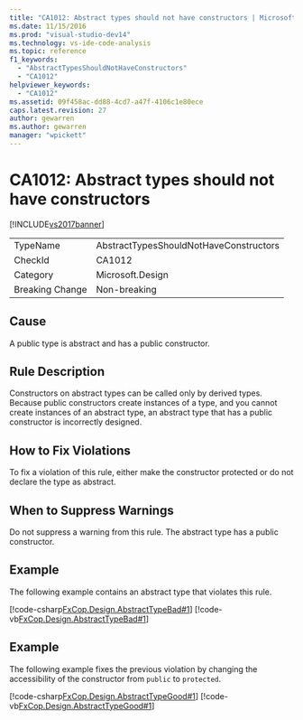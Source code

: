 ```yaml
---
title: "CA1012: Abstract types should not have constructors | Microsoft Docs"
ms.date: 11/15/2016
ms.prod: "visual-studio-dev14"
ms.technology: vs-ide-code-analysis
ms.topic: reference
f1_keywords:
  - "AbstractTypesShouldNotHaveConstructors"
  - "CA1012"
helpviewer_keywords:
  - "CA1012"
ms.assetid: 09f458ac-dd88-4cd7-a47f-4106c1e80ece
caps.latest.revision: 27
author: gewarren
ms.author: gewarren
manager: "wpickett"
---
```

# CA1012: Abstract types should not have constructors
[!INCLUDE[vs2017banner](../includes/vs2017banner.md)]

|||
|-|-|
|TypeName|AbstractTypesShouldNotHaveConstructors|
|CheckId|CA1012|
|Category|Microsoft.Design|
|Breaking Change|Non-breaking|

## Cause
 A public type is abstract and has a public constructor.

## Rule Description
 Constructors on abstract types can be called only by derived types. Because public constructors create instances of a type, and you cannot create instances of an abstract type, an abstract type that has a public constructor is incorrectly designed.

## How to Fix Violations
 To fix a violation of this rule, either make the constructor protected or do not declare the type as abstract.

## When to Suppress Warnings
 Do not suppress a warning from this rule. The abstract type has a public constructor.

## Example
 The following example contains an abstract type that violates this rule.

 [!code-csharp[FxCop.Design.AbstractTypeBad#1](../snippets/csharp/VS_Snippets_CodeAnalysis/FxCop.Design.AbstractTypeBad/cs/FxCop.Design.AbstractTypeBad.cs#1)]
 [!code-vb[FxCop.Design.AbstractTypeBad#1](../snippets/visualbasic/VS_Snippets_CodeAnalysis/FxCop.Design.AbstractTypeBad/vb/FxCop.Design.AbstractTypeBad.vb#1)]

## Example
 The following example fixes the previous violation by changing the accessibility of the constructor from `public` to `protected`.

 [!code-csharp[FxCop.Design.AbstractTypeGood#1](../snippets/csharp/VS_Snippets_CodeAnalysis/FxCop.Design.AbstractTypeGood/cs/FxCop.Design.AbstractTypeGood.cs#1)]
 [!code-vb[FxCop.Design.AbstractTypeGood#1](../snippets/visualbasic/VS_Snippets_CodeAnalysis/FxCop.Design.AbstractTypeGood/vb/FxCop.Design.AbstractTypeGood.vb#1)]
